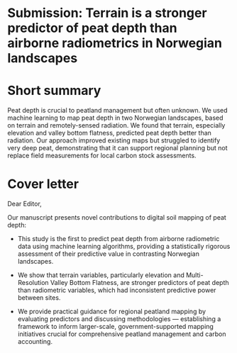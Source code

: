 # Submission: Terrain is a stronger predictor of peat depth than airborne radiometrics in Norwegian landscapes

# Short summary

Peat depth is crucial to peatland management but often unknown. We used machine learning to map peat depth in two Norwegian landscapes, based on terrain and remotely-sensed radiation. We found that terrain, especially elevation and valley bottom flatness, predicted peat depth better than radiation. Our approach improved existing maps but struggled to identify very deep peat, demonstrating that it can support regional planning but not replace field measurements for local carbon stock assessments.

# Cover letter

Dear Editor,

Our manuscript presents novel contributions to digital soil mapping of peat depth:

- This study is the first to predict peat depth from airborne radiometric data using machine learning algorithms, providing a statistically rigorous assessment of their predictive value in contrasting Norwegian landscapes.

- We show that terrain variables, particularly elevation and Multi-Resolution Valley Bottom Flatness, are stronger predictors of peat depth than radiometric variables, which had inconsistent predictive power between sites.

- We provide practical guidance for regional peatland mapping by evaluating predictors and discussing methodologies — establishing a framework to inform larger-scale, government-supported mapping initiatives crucial for comprehensive peatland management and carbon accounting.